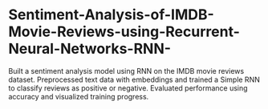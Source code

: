 # Sentiment-Analysis-of-IMDB-Movie-Reviews-using-Recurrent-Neural-Networks-RNN-
Built a sentiment analysis model using RNN on the IMDB movie reviews dataset. Preprocessed text data with embeddings and trained a Simple RNN to classify reviews as positive or negative. Evaluated performance using accuracy and visualized training progress.
